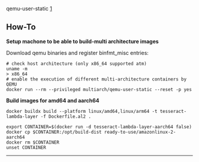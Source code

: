qemu-user-static [1]

## How-To

**Setup machone to be able to build-multi architecture images**

Download qemu binaries and register binfmt_misc entries:

```shell
# check host architecture (only x86_64 supported atm)
uname -m
> x86_64
# enable the execution of different multi-architecture containers by QEMU
docker run --rm --privileged multiarch/qemu-user-static --reset -p yes
```

**Build images for amd64 and aarch64**

```shell
docker buildx build --platform linux/amd64,linux/arm64 -t tesseract-lambda-layer -f Dockerfile.al2 .
```

```
export CONTAINER=$(docker run -d tesseract-lambda-layer-aarch64 false)
docker cp $CONTAINER:/opt/build-dist ready-to-use/amazonlinux-2-aarch64
docker rm $CONTAINER
unset CONTAINER
```


---

[1]: https://github.com/multiarch/qemu-user-static